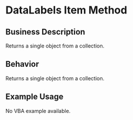 # DataLabels Item Method

## Business Description
Returns a single object from a collection.

## Behavior
Returns a single object from a collection.

## Example Usage
No VBA example available.